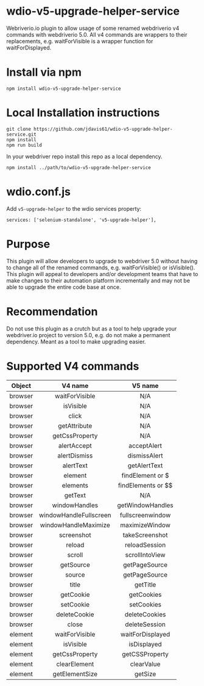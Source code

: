 # wdio-v5-upgrade-helper-service
Webriverio.io plugin to allow usage of some renamed webdriverio v4 commands with webdriverio 5.0. All v4 commands are wrappers to their replacements, e.g. waitForVisible is a wrapper function for waitForDisplayed.

# Install via npm
```
npm install wdio-v5-upgrade-helper-service
```

# Local Installation instructions
```
git clone https://github.com/jdavis61/wdio-v5-upgrade-helper-service.git
npm install
npm run build
```
In your webdriver repo install this repo as a local dependency.
```
npm install ../path/to/wdio-v5-upgrade-helper-service
```

# wdio.conf.js
Add `v5-upgrade-helper` to the wdio services property:
```
services: ['selenium-standalone', 'v5-upgrade-helper'],
```

# Purpose
This plugin will allow developers to upgrade to webdriver 5.0 without having to change all of the renamed commands, e.g. waitForVisible() or isVisible(). This plugin will appeal to developers and/or development teams that have to make changes to their automation platform incrementally and may not be able to upgrade the entire code base at once.

# Recommendation
Do not use this plugin as a crutch but as a tool to help upgrade your webdriver.io project to version 5.0, e.g. do not make a permanent dependency. Meant as a tool to make upgrading easier.

# Supported V4 commands
| Object  | V4 name  | V5 name |
| :----:  | :-----:  | :-----: |
| browser | waitForVisible | N/A |
| browser | isVisible | N/A |
| browser | click | N/A |
| browser | getAttribute | N/A |
| browser | getCssProperty | N/A |
| browser | alertAccept | acceptAlert |
| browser | alertDismiss | dismissAlert |
| browser | alertText | getAlertText |
| browser | element | findElement or $ |
| browser | elements | findElements or $$ |
| browser | getText | N/A |
| browser | windowHandles | getWindowHandles |
| browser | windowHandleFullscreen | fullscreenwindow |
| browser | windowHandleMaximize | maximizeWindow |
| browser | screenshot | takeScreenshot |
| browser | reload | reloadSession | 
| browser | scroll | scrollIntoView |
| browser | getSource | getPageSource |
| browser | source | getPageSource |
| browser | title | getTitle |
| browser | getCookie | getCookies |
| browser | setCookie | setCookies |
| browser | deleteCookie | deleteCookies |
| browser | close | deleteSession |
| element | waitForVisible | waitForDisplayed |
| element | isVisible | isDisplayed |
| element | getCssProperty | getCSSProperty |
| element | clearElement | clearValue |
| element | getElementSize | getSize |
